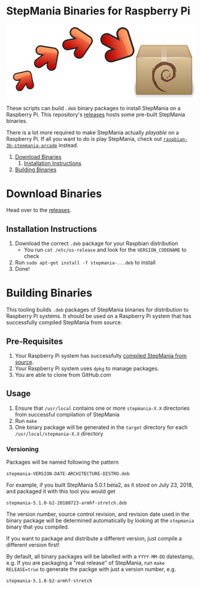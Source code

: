 StepMania Binaries for Raspberry Pi
==============================

![Packaging StepMania on Raspberry Pi](stepmania-deb.png)

These scripts can build `.deb` binary packages to install StepMania on a Raspberry Pi.
This repository's [releases](https://github.com/SpottyMatt/raspbian-stepmania-deb/releases/)
hosts some pre-built StepMania binaries.

There is a lot more required to make StepMania actually _playable_ on a Raspberry Pi.
If all you want to do is play StepMania, check out
[`raspbian-3b-stepmania-arcade`](https://github.com/SpottyMatt/raspbian-3b-stepmania-arcade) instead.

1. [Download Binaries](#download-binaries)
	1. [Installation Instructions](#installation-instructions)
2. [Building Binaries](#building-binaries)

Download Binaries
==============================

Head over to the [releases](https://github.com/SpottyMatt/stepmania-raspi-deb/releases).

Installation Instructions
-------------------------

1. Download the correct `.deb` package for your Raspbian distribution
	* You run `cat /etc/os-release` and look for the `VERSION_CODENAME` to check
2. Run `sudo apt-get install -f stepmania-...deb` to install
3. Done!

Building Binaries
==============================

This tooling builds `.deb` packages of StepMania binaries for distribution to Raspberry Pi systems.
It should be used on a Raspberry Pi system that has successfully compiled StepMania from source.

Pre-Requisites
-------------------------

1. Your Raspberry Pi system has successfully [compiled StepMania from source](https://github.com/SpottyMatt/raspbian-stepmania-build).
2. Your Raspberry Pi system uses `dpkg` to manage packages.
3. You are able to clone from GitHub.com

Usage
-------------------------

1. Ensure that `/usr/local` contains one or more `stepmania-X.X` directories from successful compilation of StepMania
2. Run `make`
3. One binary package will be generated in the `target` directory for each `/usr/local/stepmania-X.X` directory

### Versioning

Packages will be named following the pattern

	stepmania-VERSION-DATE-ARCHITECTURE-DISTRO.deb

For example, if you built StepMania 5.0.1 beta2, as it stood on July 23, 2018, and packaged it with this tool you would get

	stepmania-5.1.0-b2-20180723-armhf-stretch.deb

The version number, source control revision, and revision date used in the binary package
will be determined automatically by looking at the `stepmania` binary that you compiled.

If you want to package and distribute a different version, just compile a different version first!

By default, all binary packages will be labelled with a `YYYY-MM-DD` datestamp, e.g.
If you are packaging a "real release" of StepMania,
run `make RELEASE=true` to generate the packge with just a version number, e.g.

	stepmania-5.1.0-b2-armhf-stretch

